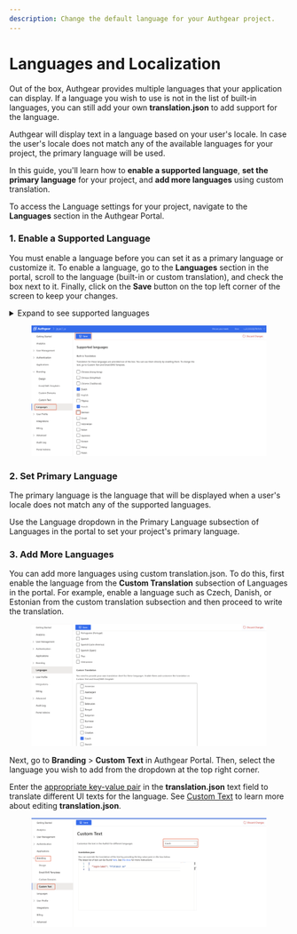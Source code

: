 ```yaml
---
description: Change the default language for your Authgear project.
---
```


# Languages and Localization

Out of the box, Authgear provides multiple languages that your application can display. If a language you wish to use is not in the list of built-in languages, you can still add your own **translation.json** to add support for the language.

Authgear will display text in a language based on your user's locale. In case the user's locale does not match any of the available languages for your project, the primary language will be used.

In this guide, you'll learn how to **enable a supported language**, **set the primary language** for your project, and **add more languages** using custom translation.

To access the Language settings for your project, navigate to the **Languages** section in the Authgear Portal.

### 1. Enable a Supported Language

You must enable a language before you can set it as a primary language or customize it. To enable a language, go to the **Languages** section in the portal, scroll to the language (built-in or custom translation), and check the box next to it. Finally, click on the **Save** button on the top left corner of the screen to keep your changes.

<details>

<summary>Expand to see supported languages</summary>



**Built-in Translation**&#x20;

Translations for these languages are provided out of the box.

* Chinese (Hong Kong)
* Chinese (Simplified)
* Chinese (Traditional)
* Dutch
* English
* Filipino
* French
* German
* Greek
* Indonesian
* Italian
* Japanese
* Korean
* Malay
* Polish
* Portuguese
* Portuguese (Brazil)
* Portuguese (Portugal)
* Spanish
* Spanish (Latin America)
* Spanish (Spain)
* Thai
* Vietnamese

**Custom Translation**&#x20;

Requires you to provide your own translation. Enable a language and customize the translation in Custom Text and Email/SMS Template.

* Afrikaans
* Amharic
* Arabic
* Armenian
* Azerbaijani
* Basque
* Belarusian
* Bengali
* Bulgarian
* Burmese
* Catalan
* Croatian
* Czech
* Danish
* Estonian
* Finnish
* Galician
* Georgian
* Hindi
* Hungarian
* Icelandic
* Kannada
* Khmer
* Kyrgyz
* Lao
* Latvian
* Lithuanian
* Macedonian
* Malayalam
* Marathi
* Mongolian
* Nepali
* Norwegian
* Persian
* Romanian
* Russian
* Serbian
* Sinhala
* Slovak
* Slovenian
* Swahili
* Swedish
* Tamil
* Telugu
* Turkish
* Ukrainian
* Zulu

</details>

<figure><img src="../../.gitbook/assets/authgear-languages.png" alt=""><figcaption></figcaption></figure>

### 2. Set Primary Language

The primary language is the language that will be displayed when a user's locale does not match any of the supported languages.

Use the Language dropdown in the Primary Language subsection of Languages in the portal to set your project's primary language.

### 3. Add More Languages

You can add more languages using custom translation.json. To do this, first enable the language from the **Custom Translation** subsection of Languages in the portal. For example, enable a language such as Czech, Danish, or Estonian from the custom translation subsection and then proceed to write the translation.

<figure><img src="../../.gitbook/assets/authgear-custom-language-list.png" alt=""><figcaption></figcaption></figure>

Next, go to **Branding** > **Custom Text** in Authgear Portal. Then, select the language you wish to add from the dropdown at the top right corner.

Enter the [appropriate key-value pair](https://github.com/authgear/authgear-server/blob/2a6f1bfbb9b8/resources/authgear/templates/en/translation.json) in the **translation.json** text field to translate different UI texts for the language. See [Custom Text](built-in-ui/localization.md) to learn more about editing **translation.json**.

<figure><img src="../../.gitbook/assets/authgear-custom-text-cz-example.png" alt=""><figcaption></figcaption></figure>
